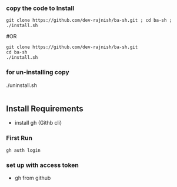 ### copy the code to Install
```
git clone https://github.com/dev-rajnish/ba-sh.git ; cd ba-sh ; ./install.sh

```
#OR

```
git clone https://github.com/dev-rajnish/ba-sh.git 
cd ba-sh 
./install.sh

```
### for un-installing copy
./uninstall.sh
```

```
## Install Requirements

- install gh (Githb cli)

### First Run
```
gh auth login
```

### set up with access token
- gh from github

